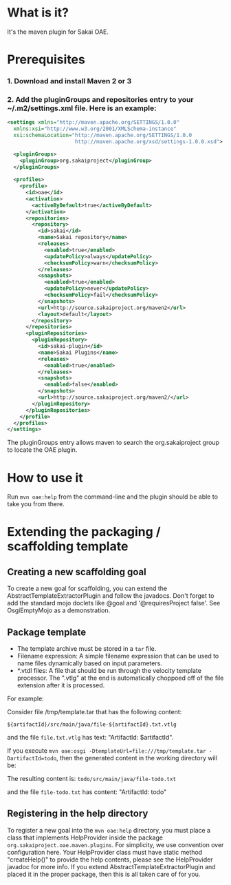 # What is it?

It's the maven plugin for Sakai OAE.

# Prerequisites

### 1. Download and install Maven 2 or 3

### 2. Add the pluginGroups and repositories entry to your ~/.m2/settings.xml file. Here is an example:

```xml
<settings xmlns="http://maven.apache.org/SETTINGS/1.0.0"
  xmlns:xsi="http://www.w3.org/2001/XMLSchema-instance"
  xsi:schemaLocation="http://maven.apache.org/SETTINGS/1.0.0
                      http://maven.apache.org/xsd/settings-1.0.0.xsd">

  <pluginGroups>
    <pluginGroup>org.sakaiproject</pluginGroup>
  </pluginGroups>
  
  <profiles>
    <profile>
      <id>oae</id>
      <activation>
        <activeByDefault>true</activeByDefault>
      </activation>
      <repositories>
        <repository>
          <id>sakai</id>
          <name>Sakai repository</name>
          <releases>
            <enabled>true</enabled>
            <updatePolicy>always</updatePolicy>
            <checksumPolicy>warn</checksumPolicy>
          </releases>
          <snapshots>
            <enabled>true</enabled>
            <updatePolicy>never</updatePolicy>
            <checksumPolicy>fail</checksumPolicy>
          </snapshots>
          <url>http://source.sakaiproject.org/maven2</url>
          <layout>default</layout>
        </repository>
      </repositories>
      <pluginRepositories>
        <pluginRepository>
          <id>sakai-plugin</id>
          <name>Sakai Plugins</name>
          <releases>
            <enabled>true</enabled>
          </releases>
          <snapshots>
            <enabled>false</enabled>
          </snapshots>
          <url>http://source.sakaiproject.org/maven2/</url>
        </pluginRepository>
      </pluginRepositories>
    </profile>
  </profiles>
</settings>
```

The pluginGroups entry allows maven to search the org.sakaiproject group to locate the OAE plugin.

# How to use it

Run `mvn oae:help` from the command-line and the plugin should be able to take you from there.

# Extending the packaging / scaffolding template

## Creating a new scaffolding goal

To create a new goal for scaffolding, you can extend the AbstractTemplateExtractorPlugin and follow the javadocs. Don't forget to add the standard mojo doclets like @goal and '@requiresProject false'. See OsgiEmptyMojo as a demonstration.

## Package template

* The template archive must be stored in a `tar` file.
* Filename expression: A simple filename expression that can be used to name files dynamically based on input parameters.
* *.vtdl files: A file that should be run through the velocity template processor. The ".vtlg" at the end is automatically choppoed off of the file extension after it is processed.

For example:

Consider file /tmp/template.tar that has the following content:

`${artifactId}/src/main/java/file-${artifactId}.txt.vtlg`

and the file `file.txt.vtlg` has text: "ArtifactId: $artifactId".

If you execute `mvn oae:osgi -DtemplateUrl=file:///tmp/template.tar -DartifactId=todo`, then the generated content in the working directory will be:

The resulting content is: `todo/src/main/java/file-todo.txt`

and the file `file-todo.txt` has content: "ArtifactId: todo"

## Registering in the help directory

To register a new goal into the `mvn oae:help` directory, you must place a class that implements HelpProvider inside the package `org.sakaiproject.oae.maven.plugins`. For simplicity, we use convention over configuration here. Your HelpProvider class must have static method "createHelp()" to provide the help contents, please see the HelpProvider javadoc for more info. If you extend AbstractTemplateExtractorPlugin and placed it in the proper package, then this is all taken care of for you.
